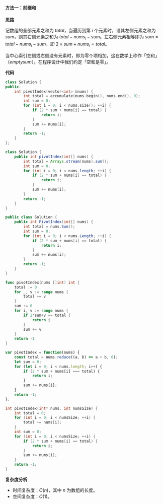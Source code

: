 ﻿#### 方法一：前缀和

**思路**

记数组的全部元素之和为 $total$，当遍历到第 $i$ 个元素时，设其左侧元素之和为 $sum$，则其右侧元素之和为 $total-nums_i-sum$。左右侧元素相等即为 $sum=total-nums_i-sum$，即 $2\times sum+nums_i=total$。

当中心索引左侧或右侧没有元素时，即为零个项相加，这在数学上称作「空和」（$empty sum$）。在程序设计中我们约定「空和是零」。

**代码**

```cpp
class Solution {
public:
    int pivotIndex(vector<int> &nums) {
        int total = accumulate(nums.begin(), nums.end(), 0);
        int sum = 0;
        for (int i = 0; i < nums.size(); ++i) {
            if (2 * sum + nums[i] == total) {
                return i;
            }
            sum += nums[i];
        }
        return -1;
    }
};
```

```java
class Solution {
    public int pivotIndex(int[] nums) {
        int total = Arrays.stream(nums).sum();
        int sum = 0;
        for (int i = 0; i < nums.length; ++i) {
            if (2 * sum + nums[i] == total) {
                return i;
            }
            sum += nums[i];
        }
        return -1;
    }
}
```

```csharp
public class Solution {
    public int PivotIndex(int[] nums) {
        int total = nums.Sum();
        int sum = 0;
        for (int i = 0; i < nums.Length; ++i) {
            if (2 * sum + nums[i] == total) {
                return i;
            }
            sum += nums[i];
        }
        return -1;
    }
}
```

```go
func pivotIndex(nums []int) int {
    total := 0
    for _, v := range nums {
        total += v
    }
    sum := 0
    for i, v := range nums {
        if 2*sum+v == total {
            return i
        }
        sum += v
    }
    return -1
}
```

```javascript
var pivotIndex = function(nums) {
    const total = nums.reduce((a, b) => a + b, 0);
    let sum = 0;
    for (let i = 0; i < nums.length; i++) {
        if (2 * sum + nums[i] === total) {
            return i;
        }
        sum += nums[i];
    }
    return -1;
};
```

```c
int pivotIndex(int* nums, int numsSize) {
    int total = 0;
    for (int i = 0; i < numsSize; ++i) {
        total += nums[i];
    }
    int sum = 0;
    for (int i = 0; i < numsSize; ++i) {
        if (2 * sum + nums[i] == total) {
            return i;
        }
        sum += nums[i];
    }
    return -1;
}
```

**复杂度分析**

-   时间复杂度：$O(n)$，其中 $n$ 为数组的长度。
-   空间复杂度：$O(1)$。

